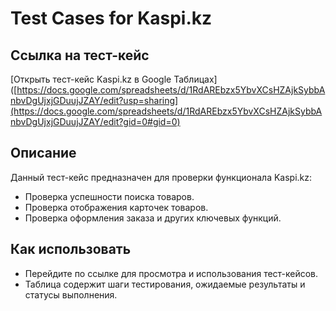 # Test Cases for Kaspi.kz

## Ссылка на тест-кейс

[Открыть тест-кейс Kaspi.kz в Google Таблицах]([https://docs.google.com/spreadsheets/d/1RdAREbzx5YbvXCsHZAjkSybbAnbvDgUjxjGDuujJZAY/edit?usp=sharing](https://docs.google.com/spreadsheets/d/1RdAREbzx5YbvXCsHZAjkSybbAnbvDgUjxjGDuujJZAY/edit?gid=0#gid=0)

## Описание
Данный тест-кейс предназначен для проверки функционала Kaspi.kz:
- Проверка успешности поиска товаров.
- Проверка отображения карточек товаров.
- Проверка оформления заказа и других ключевых функций.

## Как использовать
- Перейдите по ссылке для просмотра и использования тест-кейсов.
- Таблица содержит шаги тестирования, ожидаемые результаты и статусы выполнения.
